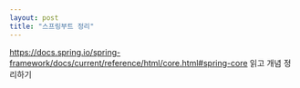 ```yaml
---
layout: post
title: "스프링부트 정리"
---
```


https://docs.spring.io/spring-framework/docs/current/reference/html/core.html#spring-core
읽고 개념 정리하기
